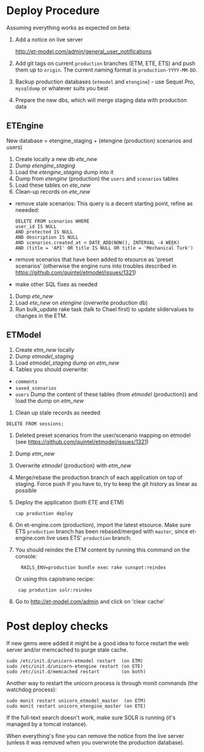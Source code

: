 # Deploy Procedure

Assuming everything works as expected on beta:

1. Add a notice on live server

    http://et-model.com/admin/general_user_notifications

1. Add git tags on current `production` branches (ETM, ETE, ETS) and push them up to `origin`. The current naming format is `production-YYYY-MM-DD`.
1. Backup production databases (`etmodel` and `etengine`) - use Sequel Pro, `mysqldump` or whatever suits you best
1. Prepare the new dbs, which will merge staging data with production data
   
## ETEngine
New database = etengine_staging + (etengine (production) scenarios and users)

1. Create locally a new db *ete_new*
1. Dump *etengine_staging*
1. Load the *etengine_staging* dump into it
1. Dump from *etengine* (production) the `users` and `scenarios` tables
1. Load these tables on *ete_new*
1. Clean-up records on *ete_new*
 - remove stale scenarios:
   This query is a decent starting point, refine as neeeded:

    ```
    DELETE FROM scenarios WHERE
    user_id IS NULL
    AND protected IS NULL
    AND description IS NULL
    AND scenarios.created_at < DATE_ADD(NOW(), INTERVAL -4 WEEK)
    AND (title = 'API' OR title IS NULL OR title = 'Mechanical Turk')
    ```
 - remove scenarios that have been added to etsource as 'preset scenarios' (otherwise the engine runs into troubles described in https://github.com/quintel/etmodel/issues/1321)
 - make other SQL fixes as needed
1. Dump *ete_new*
1. Load *ete_new* on *etengine* (overwrite production db)
1. Run bulk_update rake task (talk to Chael first) to update slidervalues to changes in the ETM. 

## ETModel
1. Create *etm_new* locally
1. Dump *etmodel_staging*
1. Load *etmodel_staging* dump on *etm_new*
1. Tables you should overwrite:
 - `comments`
 - `saved_scenarios`
 - `users`
 Dump the content of these tables (from *etmodel* (production)) and load the dump on *etm_new*
1. Clean up stale records as needed
  ```
  DELETE FROM sessions;
  ```
1. Deleted preset scenarios from the user/scenario mapping on etmodel (see https://github.com/quintel/etmodel/issues/1321)
1. Dump *etm_new*
1. Overwrite *etmodel* (production) with *etm_new*

1. Merge/rebase the production branch of each application on top of staging. Force push if you have to, try to keep the git history as linear as possible
1. Deploy the application (both ETE and ETM)

       cap production deploy

1. On et-engine.com (production), import the latest etsource. Make sure ETS `production` branch has been rebased/merged with `master`, since et-engine.com live uses ETS' `production` branch.
1. You should reindex the ETM content by running this command on the console:

         RAILS_ENV=production bundle exec rake sunspot:reindex

   Or using this capistrano recipe:

        cap production solr:reindex


1. Go to http://et-model.com/admin and click on 'clear cache'

# Post deploy checks

If new gems were added it might be a good idea to force restart the web server and/or memcached to purge stale cache.

    sudo /etc/init.d/unicorn-etmodel restart  (on ETM)
    sudo /etc/init.d/unicorn-etengine restart (on ETE)
    sudo /etc/init.d/memcached restart        (on both)

Another way to restart the unicorn process is through monit commands (the watchdog process):

    sudo monit restart unicorn_etmodel_master  (on ETM)
    sudo monit restart unicorn_etengine_master (on ETE)

If the full-text search doesn't work, make sure SOLR is running (it's managed by a tomcat instance).

When everything's fine you can remove the notice from the live server (unless it was removed when you overwrote the production database).
